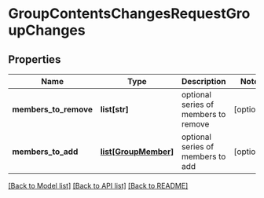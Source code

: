 # GroupContentsChangesRequestGroupChanges

## Properties
Name | Type | Description | Notes
------------ | ------------- | ------------- | -------------
**members_to_remove** | **list[str]** | optional series of members to remove | [optional] 
**members_to_add** | [**list[GroupMember]**](GroupMember.md) | optional series of members to add | [optional] 

[[Back to Model list]](../README.md#documentation-for-models) [[Back to API list]](../README.md#documentation-for-api-endpoints) [[Back to README]](../README.md)


